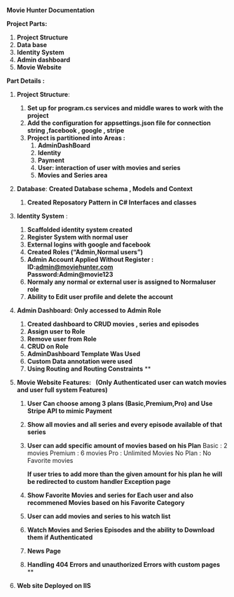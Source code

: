 **Movie Hunter Documentation**
 		

**Project Parts:**

1. **Project Structure**  
1. **Data base** 
1. **Identity System** 
1. **Admin dashboard**
1. **Movie Website**

**Part Details :** 

1. **Project Structure**: 
   1. **Set up for program.cs services and middle wares to work with the project**
   1. **Add the configuration for appsettings.json file for connection string ,facebook , google , stripe** 
   1. **Project is  partitioned into Areas :**
      1. **AdminDashBoard**
      1. **Identity**
      1. **Payment**
      1. **User: interaction of user with movies and series**
      1. **Movies and Series area**

1. **Database**: 
      **Created Database schema , Models and Context** 
   1. **Created Reposatory Pattern in C# Interfaces and classes** 



1. **Identity System** :
   1. **Scaffolded identity system created**
   1. **Register System with normal user** 
   1. **External logins with google and facebook** 
   1. **Created Roles (“Admin,Normal users”)**
   1. **Admin Account Applied Without Register :
      ID:admin@moviehunter.com	
      Password:Admin@movie123**  
   1. **Normaly any normal or external user is assigned to Normaluser role** 
   1. **Ability to Edit user profile and delete the account**

1. **Admin Dashboard:
   Only  accessed to Admin Role** 
   1. **Created dashboard to CRUD movies , series and episodes** 
   1. **Assign user to Role**
   1. **Remove user from Role**
   1. **CRUD on  Role**
   1. **AdminDashboard Template Was Used**
   1. **Custom Data annotation were used**
   1. **Using Routing and Routing Constraints**
**

1. **Movie Website Features:
   ` `(Only Authenticated user can watch movies and user full system Features)**
   1. **User Can choose among 3 plans (Basic,Premium,Pro) and Use Stripe API to mimic Payment** 
   1. **Show all movies and all series and every episode available of that series** 
   1. **User can add  specific amount of movies based on his Plan** 
      Basic : 2 movies
      Premium : 6 movies
      Pro : Unlimited Movies
      No Plan : No Favorite movies

      **If user tries to add more than the given amount for his plan he will be redirected to custom handler Exception page**
   1. **Show Favorite Movies and series for Each user and also recommened Movies based on his Favorite Category**
   1. **User can add movies and series to his watch list**
   1. **Watch Movies and Series Episodes and the ability to Download them if Authenticated**
   1. **News Page** 
   1. **Handling 404 Errors and unauthorized Errors with custom pages**
**
1. **Web site Deployed on IIS**


